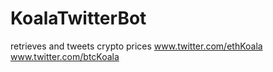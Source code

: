 # KoalaTwitterBot
retrieves and tweets crypto prices
www.twitter.com/ethKoala
www.twitter.com/btcKoala
